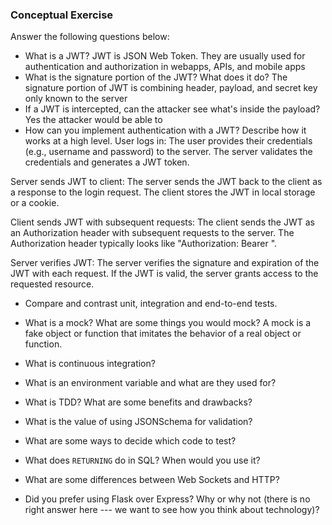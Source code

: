 ### Conceptual Exercise

Answer the following questions below:

- What is a JWT?
JWT is JSON Web Token. They are usually used for authentication and authorization in webapps, APIs, and mobile apps
- What is the signature portion of the JWT?  What does it do?
The signature portion of JWT is combining header, payload, and secret key only known to the server
- If a JWT is intercepted, can the attacker see what's inside the payload?
Yes the attacker would be able to
- How can you implement authentication with a JWT?  Describe how it works at a high level.
User logs in: The user provides their credentials (e.g., username and password) to the server. The server validates the credentials and generates a JWT token.

Server sends JWT to client: The server sends the JWT back to the client as a response to the login request. The client stores the JWT in local storage or a cookie.

Client sends JWT with subsequent requests: The client sends the JWT as an Authorization header with subsequent requests to the server. The Authorization header typically looks like "Authorization: Bearer <JWT>".

Server verifies JWT: The server verifies the signature and expiration of the JWT with each request. If the JWT is valid, the server grants access to the requested resource.
- Compare and contrast unit, integration and end-to-end tests.

- What is a mock? What are some things you would mock?
A mock is a fake object or function that imitates the behavior of a real object or function.
- What is continuous integration?

- What is an environment variable and what are they used for?

- What is TDD? What are some benefits and drawbacks?

- What is the value of using JSONSchema for validation?

- What are some ways to decide which code to test?

- What does `RETURNING` do in SQL? When would you use it?

- What are some differences between Web Sockets and HTTP?

- Did you prefer using Flask over Express? Why or why not (there is no right
  answer here --- we want to see how you think about technology)?
